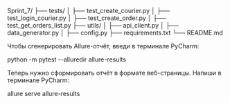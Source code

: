Sprint_7/
├── tests/
│   ├── test_create_courier.py
│   ├── test_login_courier.py
│   ├── test_create_order.py
│   ├── test_get_orders_list.py
├── utils/
│   ├── api_client.py
│   ├── data_generator.py
│   ├── config.py
├── requirements.txt
└── README.md

Чтобы сгенерировать Allure-отчёт, введи в терминале PyCharm:

python -m pytest --alluredir allure-results 

Теперь нужно сформировать отчёт в формате веб-страницы. Напиши в терминале PyCharm:

allure serve allure-results 